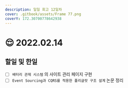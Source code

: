 ```yaml
---
description: 일일 회고 12일차
cover: .gitbook/assets/Frame 77.png
coverY: 172.30700778642938
---
```


# 😌 2022.02.14

## 할일 및 한일

* [ ] `배터리 관제 시스템` 의 사이트 관리 페이지 구현
* [ ] `Event Sourcing과 CQRS를 적용한 폴리글랏 구조 설계` 논문 정리
